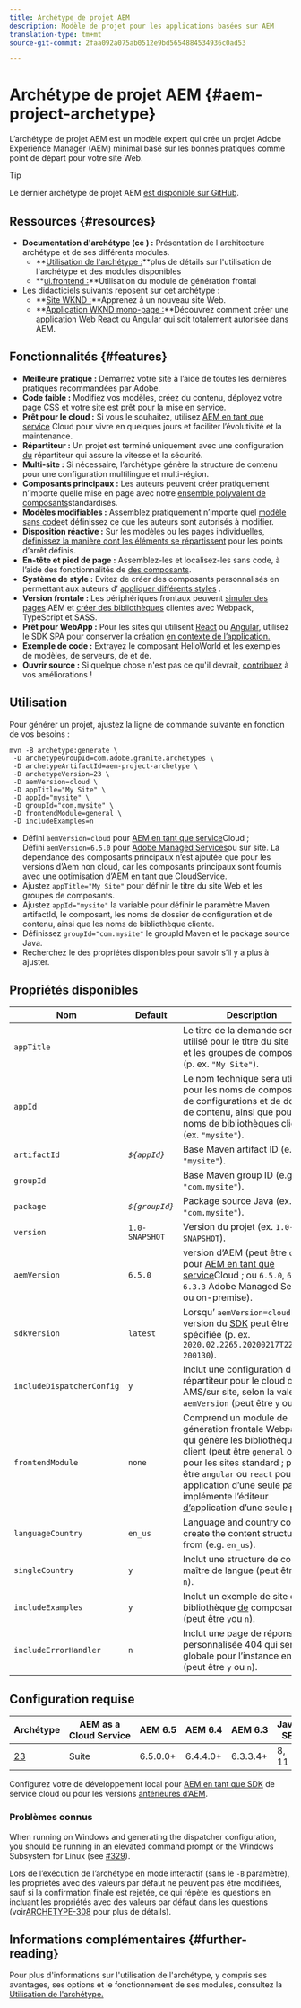 ```yaml
---
title: Archétype de projet AEM
description: Modèle de projet pour les applications basées sur AEM
translation-type: tm+mt
source-git-commit: 2faa092a075ab0512e9bd5654884534936c0ad53

---
```



# Archétype de projet AEM {#aem-project-archetype}

L’archétype de projet AEM est un modèle expert qui crée un projet Adobe Experience Manager (AEM) minimal basé sur les bonnes pratiques comme point de départ pour votre site Web.

>[!TIP]
>
>Le dernier archétype de projet AEM [est disponible sur GitHub](https://github.com/adobe/aem-project-archetype).

## Ressources {#resources}

* **Documentation d&#39;archétype (ce ) :** Présentation de l&#39;architecture archétype et de ses différents modules.
   * **[Utilisation de l&#39;archétype :](using.md)**plus de détails sur l&#39;utilisation de l&#39;archétype et des modules disponibles
   * **[ui.frontend :](uifrontend.md)**Utilisation du module de génération frontal
* Les didacticiels suivants reposent sur cet archétype :
   * **[Site WKND :](https://docs.adobe.com/content/help/fr/experience-manager-learn/getting-started-wknd-tutorial-develop/overview.html)**Apprenez à  un nouveau site Web.
   * **[Application WKND mono-page :](https://helpx.adobe.com/experience-manager/kt/sites/using/getting-started-spa-wknd-tutorial-develop.html)**Découvrez comment créer une application Web React ou Angular qui soit totalement autorisée dans AEM.

## Fonctionnalités {#features}

* **Meilleure pratique :** Démarrez votre site à l’aide de toutes les dernières pratiques recommandées par Adobe.
* **Code faible :** Modifiez vos modèles, créez du contenu, déployez votre page CSS et votre site est prêt pour la mise en service.
* **Prêt pour le cloud :** Si vous le souhaitez, utilisez [AEM en tant que service](https://docs.adobe.com/content/help/en/experience-manager-cloud-service/landing/home.html) Cloud pour vivre en quelques jours et faciliter l’évolutivité et la maintenance.
* **Répartiteur :** Un projet est terminé uniquement avec une configuration [du](https://docs.adobe.com/content/help/fr-FR/experience-manager-dispatcher/using/dispatcher.html) répartiteur qui assure la vitesse et la sécurité.
* **Multi-site :** Si nécessaire, l’archétype génère la structure de contenu pour une configuration [](https://docs.adobe.com/content/help/en/experience-manager-65/administering/introduction/msm.html)multilingue et multi-région.
* **Composants principaux :** Les auteurs peuvent créer pratiquement n’importe quelle mise en page avec notre [ensemble polyvalent de composants](/help/introduction.md)standardisés.
* **Modèles modifiables :** Assemblez pratiquement n’importe quel [modèle sans code](https://docs.adobe.com/content/help/en/experience-manager-learn/sites/page-authoring/template-editor-feature-video-use.html)et définissez ce que les auteurs sont autorisés à modifier.
* **Disposition réactive :** Sur les modèles ou les pages individuelles, [définissez la manière dont les éléments se répartissent](https://docs.adobe.com/content/help/en/experience-manager-65/authoring/siteandpage/responsive-layout.html) pour les points d’arrêt définis.
* **En-tête et pied de page :** Assemblez-les et localisez-les sans code, à l’aide des fonctionnalités de  [des composants](https://docs.adobe.com/content/help/fr-FR/experience-manager-core-components/using/get-started/localization.html).
* **Système de style :** Evitez de créer des composants personnalisés en permettant aux auteurs d’ [appliquer différents styles](https://docs.adobe.com/content/help/en/experience-manager-learn/getting-started-wknd-tutorial-develop/style-system.html) .
* **Version frontale :** Les périphériques frontaux peuvent [simuler des pages](uifrontend.md#webpack-dev-server) AEM et [créer des bibliothèques](uifrontend.md) clientes avec Webpack, TypeScript et SASS.
* **Prêt pour WebApp :** Pour les sites qui utilisent [React](uifrontend-react.md) ou [Angular](uifrontend-angular.md), utilisez le SDK [](https://docs.adobe.com/content/help/en/experience-manager-64/developing/headless/spas/spa-architecture.html) SPA pour conserver la création [en contexte de l’application.](https://docs.adobe.com/content/help/en/experience-manager-learn/sites/spa-editor/spa-editor-framework-feature-video-use.html)
* **Exemple de code :** Extrayez le composant HelloWorld et les exemples de modèles, de serveurs, de  et de.
* **Ouvrir source :** Si quelque chose n&#39;est pas ce qu&#39;il devrait, [contribuez](https://github.com/adobe/aem-core-wcm-components/blob/master/CONTRIBUTING.md) à vos améliorations !

## Utilisation

Pour générer un projet, ajustez la ligne de commande suivante en fonction de vos besoins :

```
mvn -B archetype:generate \
 -D archetypeGroupId=com.adobe.granite.archetypes \
 -D archetypeArtifactId=aem-project-archetype \
 -D archetypeVersion=23 \
 -D aemVersion=cloud \
 -D appTitle="My Site" \
 -D appId="mysite" \
 -D groupId="com.mysite" \
 -D frontendModule=general \
 -D includeExamples=n
```

* Défini `aemVersion=cloud` pour [AEM en tant que service](https://docs.adobe.com/content/help/en/experience-manager-cloud-service/landing/home.html)Cloud ;\
   Défini `aemVersion=6.5.0` pour [Adobe Managed Services](https://github.com/adobe/aem-project-archetype/tree/master/src/main/archetype/dispatcher.ams)ou sur site.
La dépendance des composants principaux n’est ajoutée que pour les versions d’Aem non cloud, car les composants principaux sont fournis avec une optimisation d’AEM en tant que CloudService.
* Ajustez `appTitle="My Site"` pour définir le titre du site Web et les groupes de composants.
* Ajustez `appId="mysite"` la variable pour définir le paramètre Maven artifactId, le composant, les noms de dossier de configuration et de contenu, ainsi que les noms de bibliothèque cliente.
* Définissez `groupId="com.mysite"` le groupId Maven et le package source Java.
* Recherchez le  des propriétés disponibles pour savoir s’il y a plus à ajuster.

## Propriétés disponibles

| Nom | Default | Description |
--------------------------|----------------|--------------------
| `appTitle` |  | Le titre de la demande sera utilisé pour le titre du site Web et les groupes de composants (p. ex. `"My Site"`). |
| `appId` |  | Le nom technique sera utilisé pour les noms de composants, de configurations et de dossiers de contenu, ainsi que pour les noms de bibliothèques client (ex. `"mysite"`). |
| `artifactId` | *`${appId}`* | Base Maven artifact ID (e.g. `"mysite"`). |
| `groupId` |  | Base Maven group ID (e.g. `"com.mysite"`). |
| `package` | *`${groupId}`* | Package source Java (ex. `"com.mysite"`). |
| `version` | `1.0-SNAPSHOT` | Version du projet (ex. `1.0-SNAPSHOT`). |
| `aemVersion` | `6.5.0` |  version d’AEM (peut être `cloud` pour [AEM en tant que service](https://docs.adobe.com/content/help/en/experience-manager-cloud-service/landing/home.html)Cloud ; ou `6.5.0`, `6.4.4`ou `6.3.3` Adobe Managed Services [](https://github.com/adobe/aem-project-archetype/tree/master/src/main/archetype/dispatcher.ams) ou on-premise). |
| `sdkVersion` | `latest` | Lorsqu’ `aemVersion=cloud` une version du [SDK](https://docs.adobe.com/content/help/en/experience-manager-cloud-service/implementing/developing/aem-as-a-cloud-service-sdk.html) peut être spécifiée (p. ex. `2020.02.2265.20200217T222518Z-200130`). |
| `includeDispatcherConfig` | `y` | Inclut une configuration de répartiteur pour le cloud ou pour AMS/sur site, selon la valeur de `aemVersion` (peut être `y` ou `n`). |
| `frontendModule` | `none` | Comprend un module de génération frontale Webpack qui génère les bibliothèques client (peut être `general` ou `none` pour les sites standard ; peut être `angular` ou `react` pour une application d’une seule page qui implémente l’éditeur [d’](https://docs.adobe.com/content/help/en/experience-manager-65/developing/headless/spas/spa-overview.html)application d’une seule page). |
| `languageCountry` | `en_us` | Language and country code to create the content structure from (e.g. `en_us`). |
| `singleCountry` | `y` | Inclut une structure de contenu maître de langue (peut être `y`ou `n`). |
| `includeExamples` | `y` | Inclut un exemple de site de bibliothèque [de](https://www.aemcomponents.dev/) composants (peut être `y`ou `n`). |
| `includeErrorHandler` | `n` | Inclut une page de réponse personnalisée 404 qui sera globale pour l’instance entière (peut être `y` ou `n`). |

## Configuration requise

| Archétype | AEM as a Cloud Service | AEM 6.5 | AEM 6.4 | AEM 6.3 | Java SE | Maven |
---------|---------|---------|---------|---------|---------|---------
| [23](https://github.com/adobe/aem-project-archetype/releases/tag/aem-project-archetype-23) | Suite | 6.5.0.0+ | 6.4.4.0+ | 6.3.3.4+ | 8, 11 | 3.3.9+ |

Configurez votre  de développement local  pour [AEM en tant que SDK](https://docs.adobe.com/content/help/en/experience-manager-learn/cloud-service/local-development-environment-set-up/overview.html) de service cloud ou pour les versions [antérieures d’AEM](https://docs.adobe.com/content/help/en/experience-manager-learn/foundation/development/set-up-a-local-aem-development-environment.html).

### Problèmes connus

When running on Windows and generating the dispatcher configuration, you should be running in an elevated command prompt or the Windows Subsystem for Linux (see [#329](https://github.com/adobe/aem-project-archetype/issues/329)).

Lors de l’exécution de l’archétype en mode interactif (sans le `-B` paramètre), les propriétés avec des valeurs par défaut ne peuvent pas être modifiées, sauf si la confirmation finale est rejetée, ce qui répète les questions en incluant les propriétés avec des valeurs par défaut dans les questions (voir[ARCHETYPE-308](https://issues.apache.org/jira/browse/ARCHETYPE-308) pour plus de détails).

## Informations complémentaires {#further-reading}

Pour plus d&#39;informations sur l&#39;utilisation de l&#39;archétype, y compris ses avantages, ses options et le fonctionnement de ses modules, consultez la  [Utilisation de l&#39;archétype.](using.md)